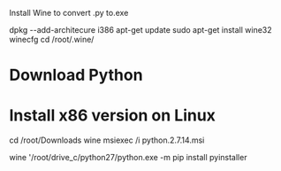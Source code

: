 Install Wine to convert .py to.exe

dpkg --add-architecure i386
apt-get update
sudo apt-get install wine32
winecfg
cd /root/.wine/

# Download Python
# Install x86 version on Linux
cd /root/Downloads
wine msiexec /i python.2.7.14.msi

wine '/root/drive_c/python27/python.exe -m pip install pyinstaller
